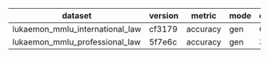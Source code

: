 | dataset | version | metric | mode | q3bft_q_hf |
|----- | ----- | ----- | ----- | -----|
| lukaemon_mmlu_international_law | cf3179 | accuracy | gen | 6.61 |
| lukaemon_mmlu_professional_law | 5f7e6c | accuracy | gen | 3.98 |
